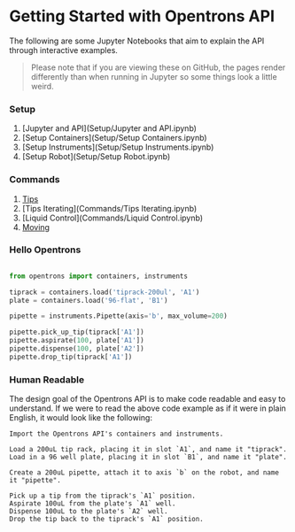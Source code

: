 # Getting Started with Opentrons API

The following are some Jupyter Notebooks that aim to explain the API through interactive examples.

> Please note that if you are viewing these on GitHub, the pages render differently than when running in Jupyter so some things look a little weird.

### Setup
1. [Jupyter and API](Setup/Jupyter and API.ipynb)
2. [Setup Containers](Setup/Setup Containers.ipynb)
3. [Setup Instruments](Setup/Setup Instruments.ipynb)
4. [Setup Robot](Setup/Setup Robot.ipynb)

### Commands
1. [Tips](Commands/Tips.ipynb)
2. [Tips Iterating](Commands/Tips Iterating.ipynb)
3. [Liquid Control](Commands/Liquid Control.ipynb)
4. [Moving](Commands/Moving.ipynb)

### Hello Opentrons

```python

from opentrons import containers, instruments

tiprack = containers.load('tiprack-200ul', 'A1')
plate = containers.load('96-flat', 'B1')

pipette = instruments.Pipette(axis='b', max_volume=200)

pipette.pick_up_tip(tiprack['A1'])
pipette.aspirate(100, plate['A1'])
pipette.dispense(100, plate['A2'])
pipette.drop_tip(tiprack['A1'])
```

### Human Readable

The design goal of the Opentrons API is to make code readable and easy to understand. If we were to read the above code example as if it were in plain English, it would look like the following:

```
Import the Opentrons API's containers and instruments.

Load a 200uL tip rack, placing it in slot `A1`, and name it "tiprack".
Load in a 96 well plate, placing it in slot `B1`, and name it "plate".

Create a 200uL pipette, attach it to axis `b` on the robot, and name it "pipette".

Pick up a tip from the tiprack's `A1` position.
Aspirate 100uL from the plate's `A1` well.
Dispense 100uL to the plate's `A2` well.
Drop the tip back to the tiprack's `A1` position.
```
